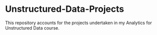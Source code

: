# Unstructured-Data-Projects
This repository accounts for the projects undertaken in my Analytics for Unstructured Data course.
